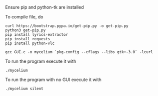 Ensure pip and python-tk are installed

To compile file, do
```
curl https://bootstrap.pypa.io/get-pip.py -o get-pip.py
python3 get-pip.py
pip install lyrics-extractor
pip install requests
pip install python-vlc
```
```
gcc GUI.c -o mycelium `pkg-config --cflags --libs gtk+-3.0` -lcurl
```
To run the program execute it with 
```
./mycelium
```
To run the program with no GUI execute it with
```
./mycelium silent
```
